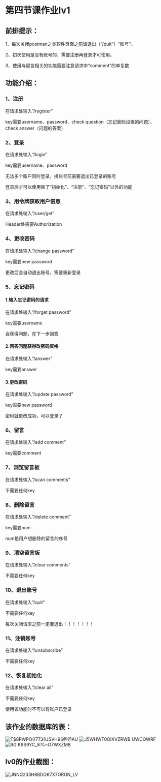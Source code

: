 # 第四节课作业lv1

## 前排提示：

1、每次关闭postman之类软件页面之前请退出（“/quit”）“账号”。

2、初次使用是没有账号的，需要注册再登录才可使用。

3、使用与留言相关的功能需要注意请求中“comment”的单复数

## 功能介绍：

### 1、注册

在请求处输入“/register”

key需要username、password、check question（忘记密码设置的问题）、check answer（问题的答案）

### 2、登录

在请求处输入“/login”

key需要username、password

无法多个账户同时登录，换账号前需要退出已登录的账号

登录后才可以使用除了“初始化”、“注册”、“忘记密码”以外的功能

### 3、用令牌获取用户信息

在请求处输入“/user/get”

Header处需要Authorization

### 4、更改密码

在请求处输入“/change password”

key需要new password

更改后会自动退出账号，需要重新登录

### 5、忘记密码

#### 1.输入忘记密码的请求

在请求处输入“/forget password”

key需要username

会获得问题，在下一步回答

#### 2.回答问题获得改密码资格

在请求处输入“/answer”

key需要answer

#### 3.更改密码

在请求处输入“/update password”

key需要new password

密码就更改成功，可以登录了

### 6、留言

在请求处输入“/add comment”

key需要comment

### 7、浏览留言板

在请求处输入“/scan comments”

不需要任何key

### 8、删除留言

在请求处输入“/delete comment”

key需要num

num是用户想删除的留言的序号

### 9、清空留言板

在请求处输入“/clear comments”

不需要任何key

### 10、退出账号

在请求处输入“/quit”

不需要任何key

每次关闭请求之前一定要退出！！！！！！！

### 11、注销账号

在请求处输入“/unsubscribe”

不需要任何key

### 12、恢复初始化

在请求处输入“/clear all”

不需要任何key

使用该功能时不可以有账户已登录

## 该作业的数据库的表：
![T$8PWPO((773{USVH96@@AU](https://user-images.githubusercontent.com/116962163/205443266-ef366d40-242a-43a7-ac32-0b2faa8e5911.png)
![J5WHWT0OIXVZRWB UWCOWRF](https://user-images.githubusercontent.com/116962163/205443274-ab3b4e0f-fdaf-463c-b4be-b82ad42d72a2.png)
![RG K9S9YC$_5I%~O7$WXZMB](https://user-images.githubusercontent.com/116962163/205443280-2d884571-d00a-47b7-b3c1-012a7576780e.png)

## lv0的作业截图：
![JNNG233H8BDOK7X7ORON_LV](https://user-images.githubusercontent.com/116962163/205443301-b637e142-72de-46ae-8e7b-6fbc2187809d.png)

